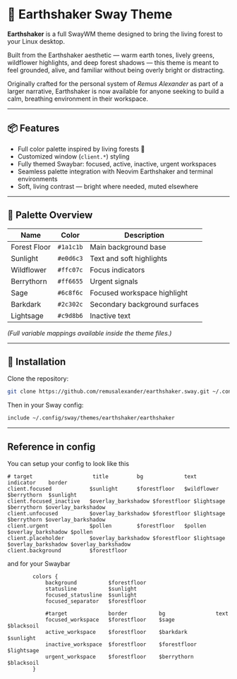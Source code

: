 # 🌲 Earthshaker Sway Theme

**Earthshaker** is a full SwayWM theme designed to bring the living forest to your Linux desktop.

Built from the Earthshaker aesthetic — warm earth tones, lively greens, wildflower highlights, and deep forest shadows — this theme is meant to feel grounded, alive, and familiar without being overly bright or distracting.

Originally crafted for the personal system of *Remus Alexander* as part of a larger narrative, Earthshaker is now available for anyone seeking to build a calm, breathing environment in their workspace.

---

## 📦 Features

- Full color palette inspired by living forests 🌳
- Customized window (`client.*`) styling
- Fully themed Swaybar: focused, active, inactive, urgent workspaces
- Seamless palette integration with Neovim Earthshaker and terminal environments
- Soft, living contrast — bright where needed, muted elsewhere

---

## 🎨 Palette Overview

| Name         | Color    | Description                  |
|--------------|----------|-------------------------------|
| Forest Floor | `#1a1c1b` | Main background base          |
| Sunlight     | `#e0d6c3` | Text and soft highlights      |
| Wildflower   | `#ffc07c` | Focus indicators              |
| Berrythorn   | `#ff6655` | Urgent signals                |
| Sage         | `#6c8f6c` | Focused workspace highlight   |
| Barkdark     | `#2c302c` | Secondary background surfaces |
| Lightsage    | `#c9d8b6` | Inactive text                 |

*(Full variable mappings available inside the theme files.)*

---

## 🚀 Installation

Clone the repository:

```bash
git clone https://github.com/remusalexander/earthshaker.sway.git ~/.config/sway/themes/earthshaker
```

Then in your Sway config:

```bash
include ~/.config/sway/themes/earthshaker/earthshaker
```

---

## Reference in config

You can setup your config to look like this

```
# target                   title         bg             text         indicator    border
client.focused            $sunlight      $forestfloor   $wildflower  $berrythorn  $sunlight
client.focused_inactive   $overlay_barkshadow $forestfloor $lightsage $berrythorn $overlay_barkshadow
client.unfocused          $overlay_barkshadow $forestfloor $lightsage $berrythorn $overlay_barkshadow
client.urgent             $pollen        $forestfloor   $pollen      $overlay_barkshadow $pollen
client.placeholder        $overlay_barkshadow $forestfloor $lightsage $overlay_barkshadow $overlay_barkshadow
client.background         $forestfloor

```

and for your Swaybar

```
        colors {
            background          $forestfloor
            statusline          $sunlight
            focused_statusline  $sunlight
            focused_separator   $forestfloor

            #target             border          bg                text
            focused_workspace   $forestfloor    $sage             $blacksoil
            active_workspace    $forestfloor    $barkdark         $sunlight
            inactive_workspace  $forestfloor    $forestfloor      $lightsage
            urgent_workspace    $forestfloor    $berrythorn       $blacksoil
        }

```
